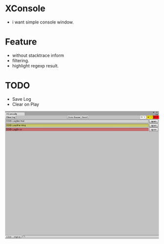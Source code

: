 XConsole
========

* i want simple console window.

# Feature
* without stacktrace inform
* filtering.
* highlight regexp result.

# TODO
* Save Log
* Clear on Play

![!XConsole.png](./XConsole.png)